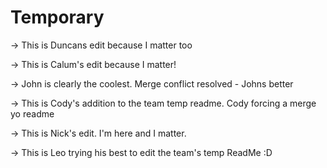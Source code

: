 # Temporary

-> This is Duncans edit because I matter too

-> This is Calum's edit because I matter!

-> John is clearly the coolest.
Merge conflict resolved - Johns better

-> This is Cody's addition to the team temp readme.
Cody forcing a merge yo readme

-> This is Nick's edit. I'm here and I matter.

-> This is Leo trying his best to edit the
team's temp ReadMe :D
